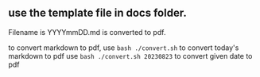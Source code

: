 ## use the template file in docs folder.

Filename is YYYYmmDD.md is converted to pdf.

to convert markdown to pdf,
use `bash ./convert.sh` to convert today's markdown to pdf
use `bash ./convert.sh 20230823` to convert given date to pdf
